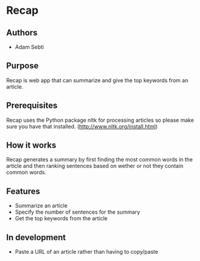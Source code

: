 Recap
=========================

## Authors
- Adam Sebti

## Purpose
Recap is web app that can summarize and give the top keywords from an article.

## Prerequisites
Recap uses the Python package nltk for processing articles so please make sure you have that installed. (http://www.nltk.org/install.html)

## How it works
Recap generates a summary by first finding the most common words in the article and then ranking sentences based on wether or not they contain common words.

## Features
- Summarize an article
- Specify the number of sentences for the summary
- Get the top keywords from the article

## In development
- Paste a URL of an article rather than having to copy/paste